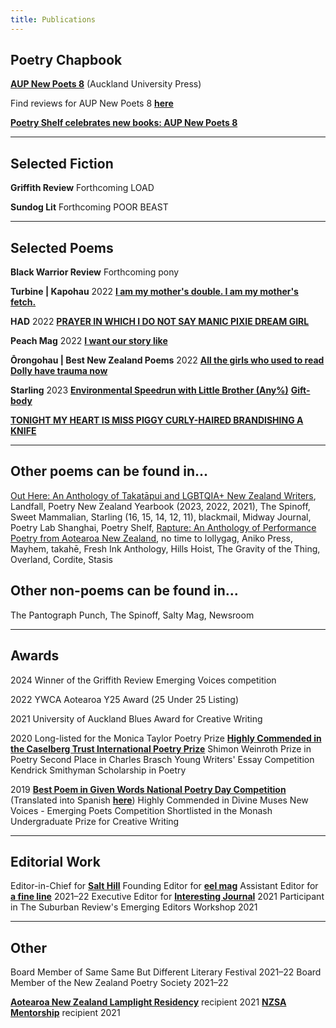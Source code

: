 ```yaml
---
title: Publications
---
```

## **Poetry Chapbook**

**[AUP New Poets 8](https://aucklanduniversitypress.co.nz/aup-new-poets-8/)** (Auckland University Press)

Find reviews for AUP New Poets 8 **[here](https://lilyholloway.co.nz/books)**

**[Poetry Shelf celebrates new books: AUP New Poets 8](https://nzpoetryshelf.com/2021/10/05/poetry-shelf-celebrates-new-books-aup-new-poets-8/)** 

---
## **Selected Fiction**
**Griffith Review**
 Forthcoming
 LOAD

 **Sundog Lit**
 Forthcoming
 POOR BEAST

---
## **Selected Poems**

**Black Warrior Review**
Forthcoming
pony

**Turbine | Kapohau**
 2022
**[I am my mother's double. I am my mother's fetch.](http://turbinekapohau.org.nz/2022-contents-poetry-lily-holloway/)**

**HAD**
 2022
**[PRAYER IN WHICH I DO NOT SAY MANIC PIXIE DREAM GIRL](https://www.havehashad.com/hadposts/prayer-in-which-i-do-not-say-manic-pixie-dream-girl)**

**Peach Mag**
2022
**[I want our story like](https://www.peachmgzn.com/lily-holloway)**

**Ōrongohau | Best New Zealand Poems**
2022
**[All the girls who used to read Dolly have trauma now](https://www.bestnewzealandpoems.org.nz/2021-contents/lily-holloway/)**

**Starling**
  2023
**[Environmental Speedrun with Little Brother (Any%)](https://www.starlingmag.com/issue-16/lily-holloway)**
**[Gift-body](https://www.starlingmag.com/issue-16/lily-holloway)**

**[TONIGHT MY HEART IS MISS PIGGY CURLY-HAIRED BRANDISHING A KNIFE](https://www.starlingmag.com/issue-15/lily-holloway)**

---
## **Other poems can be found in...** 
[Out Here: An Anthology of Takatāpui and LGBTQIA+ New Zealand Writers](https://aucklanduniversitypress.co.nz/out-here-an-anthology-of-takat-pui-and-lgbtqia-writers-from-aotearoa/), Landfall, Poetry New Zealand Yearbook (2023, 2022, 2021), The Spinoff, Sweet Mammalian, Starling (16, 15, 14, 12, 11), blackmail, Midway Journal, Poetry Lab Shanghai, Poetry Shelf, [Rapture: An Anthology of Performance Poetry from Aotearoa New Zealand](https://aucklanduniversitypress.co.nz/rapture/), no time to lollygag, Aniko Press, Mayhem, takahē, Fresh Ink Anthology, Hills Hoist, The Gravity of the Thing, Overland, Cordite, Stasis

## **Other non-poems can be found in...** 
The Pantograph Punch, The Spinoff, Salty Mag, Newsroom

---
## **Awards**
2024
Winner of the Griffith Review Emerging Voices competition

2022
YWCA Aotearoa Y25 Award (25 Under 25 Listing)

2021
University of Auckland Blues Award for Creative Writing

2020
Long-listed for the Monica Taylor Poetry Prize
**[Highly Commended in the Caselberg Trust International Poetry Prize](https://www.caselbergtrust.org/news/poetry-prize-2020-winners-announced)**
Shimon Weinroth Prize in Poetry
Second Place in Charles Brasch Young Writers' Essay Competition
Kendrick Smithyman Scholarship in Poetry

2019
**[Best Poem in Given Words National Poetry Day Competition](https://nzgivenwords.blogspot.com/2019/09/)** (Translated into Spanish **[here](https://libropalabrasprestadas.blogspot.com/2019/11/dia-nacional-de-la-poesia-nueva-zelanda.html)**)
Highly Commended in Divine Muses New Voices - Emerging Poets Competition
Shortlisted in the Monash Undergraduate Prize for Creative Writing

---
## **Editorial Work**
Editor-in-Chief for **[Salt Hill](https://salthilljournal.net/)**
Founding Editor for **[eel mag](https://eelmag.com)**
Assistant Editor for **[a fine line](https://poetrysociety.org.nz/poems-reviews/a-fine-line-quarterly-magazine/)** 2021–22
Executive Editor for **[Interesting Journal](https://www.interestingjournal.com/who-we-are)** 2021
Participant in The Suburban Review's Emerging Editors Workshop 2021

---
## **Other**
Board Member of Same Same But Different Literary Festival 2021–22
Board Member of the New Zealand Poetry Society 2021–22

**[Aotearoa New Zealand Lamplight Residency](https://www.varuna.com.au/online-programs/newzealand)** recipient 2021
**[NZSA Mentorship](https://authors.org.nz/opportunities/nzsa-programmes-and-services/nzsa-mentor-programme/mentee-recipients-of-2021/)** recipient 2021